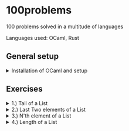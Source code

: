 # 100problems
100 problems solved in a multitude of languages

Languages used: OCaml, Rust


## General setup

<details>

<summary>Installation of OCaml and setup</summary>

### Install O'caml

On a mac:
```bash
brew install ocaml
brew install opam
```

### Initialize Opam

```bash
opam init
```

### Install an O'caml editor/IDE

VSCODE: Install the "OCaml Platform" extension for OCaml support.

### Create a new Ocaml project

You just need a `.ml` file. that is where you will write the function definition.

In a `.mli` file you will write the interface of the `.ml` file.

Then, you compile the `.ml` and `.mli` files.

```bash
ocamlc -c exercise1.mli 
ocamlc -c exercise1.ml
```

`.cmi` and `.cmo` files will be created accordingly.

Create a `test.ml` file there you will write tests using the solution defined in the `.ml` file.

Then create an executable from it, linking the dependencies:

```bash
ocamlc -o test exercise1.cmo test.ml
```

To run:

```bash
./test
```

### Update language server

If you see the IDE complaining, you might have to change version of the language server.

```bash
opam update
opam upgrade
opam list --all ocaml-lsp-server
opam install ocaml-lsp-server=<version>
```

### To format Ocaml

```bash
opam install ocamlformat
ocamlformat --print-config > .ocamlformat
```
</details>

## Exercises

<details>

<summary>1.) Tail of a List</summary>

```Ocaml
# last ["a" ; "b" ; "c" ; "d"];;
- : string option = Some "d"
# last [];;
- : 'a option = None
```

Solved in: 
- [x] [Ocaml](https://github.com/grocco/100problems/tree/main/Exercise1/Ocaml)
- [x] [Rust](https://github.com/grocco/100problems/tree/main/Exercise1/Rust)


</details>

<details>

<summary>2.) Last Two elements of a List</summary>

```Ocaml
# last_two ["a"; "b"; "c"; "d"];;
- : (string * string) option = Some ("c", "d")
# last_two ["a"];;
- : (string * string) option = None
```

Solved in: 
- [x] [Ocaml](https://github.com/grocco/100problems/tree/main/Exercise2/Ocaml)
- [x] [Rust](https://github.com/grocco/100problems/tree/main/Exercise2/Rust)


</details>

<details>

<summary>3.) N'th element of a List</summary>

```Ocaml
# List.nth ["a"; "b"; "c"; "d"; "e"] 2;;
- : string = "c"
# List.nth ["a"] 2;;
Exception: Failure "nth".
```

Solved in: 
- [x] [Ocaml](https://github.com/grocco/100problems/tree/main/Exercise3/Ocaml)
- [x] [Rust](https://github.com/grocco/100problems/tree/main/Exercise3/Rust)

</details>

<details>
<summary>4.) Length of a List</summary>

#### Find the number of elements of a list.

OCaml standard library has `List.length` but we ask that you reimplement it. Bonus for a [tail recursive](https://en.wikipedia.org/wiki/Tail_call) solution.

```Ocaml
# length ["a"; "b"; "c"];;
- : int = 3
# length [];;
- : int = 0
```

Solved in: 
- [x] [Ocaml](https://github.com/grocco/100problems/tree/main/Exercise4/Ocaml)
- [x] [Rust](https://github.com/grocco/100problems/tree/main/Exercise4/Rust)

</details>